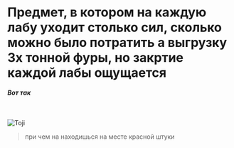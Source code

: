 # Предмет, в котором на каждую лабу уходит столько сил, сколько можно было потратить а выгрузку 3х тонной фуры, но закртие каждой лабы ощущается 
***Вот так*** <br>
<br>
<br>  
![Toji](https://c.tenor.com/UxR3AYPLrHEAAAAd/tenor.gif)
<br>  
> при чем на находишься на месте красной штуки

